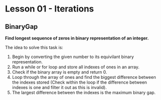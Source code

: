 # Lesson 01 - Iterations

BinaryGap
---------

**Find longest sequence of zeros in binary representation of an integer.**

The idea to solve this task is:
1. Begin by converting the given number to its equivilant binary representation.
2. Run a while or for loop and store all indexes of ones in an array.
3. Check if the binary array is empty and return 0.
4. Loop through the array of ones and find the biggest difference between the indexes stored (Check within the loop if the difference between indexes is one and filter it out as this is invalid).
5. The largest difference between the indexes is the maximum binary gap.
